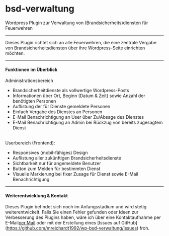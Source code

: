 # bsd-verwaltung
Wordpress Plugin zur Verwaltung von (Brandsicherheits)diensten für Feuerwehren

<hr>

Dieses Plugin richtet sich an alle Feuerwehren, die eine zentrale Vergabe von Brandsicherheitsdiensten über ihre Wordpress-Seite einrichten möchten.

<hr>

<h4>Funktionen im Überblick</h4>

Administrationsbereich

- Brandsicherheitdienste als vollwertige Wordpress-Posts
- Informationen über Ort, Beginn (Datum & Zeit) sowie Anzahl der benötigten Personen
- Auflistung der für Dienste gemeldete Personen
- Einfach Vergabe des Dienstes an Personen
- E-Mail Benachrichtigung an User über Zu/Absage des Dienstes
- E-Mail Benachrichtigung an Admin bei Rückzug von bereits zugesagtem Dienst

<br>
Userbereich (Frontend):

- Responsives (mobil-fähiges) Design
- Auflistung aller zukünftigen Brandsicherheitsdienste
- Sichtbarkeit nur für angemeldete Benutzer
- Button zum Melden für bestimmten Dienst
- Visuelle Markierung bei fixer Zusage für Dienst sowie E-Mail Benachrichtigung
<hr>
<h4>Weiterentwicklung & Kontakt</h4>

Dieses Plugin befindet sich noch im Anfangsstadium und wird stetig weiterentwickelt. Falls Sie einen Fehler gefunden oder Ideen zur Verbesserung des Plugins haben, wäre ich über eine Kontaktaufnahme per E-Mail[per Mail](mailto:m@xreichardt.de) oder mit der Erstellung eines [Issues auf GitHub] (https://github.com/mreichardt1992/wp-bsd-verwaltung/issues) froh.
